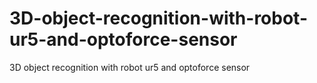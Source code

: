 # 3D-object-recognition-with-robot-ur5-and-optoforce-sensor
3D object recognition with robot ur5 and optoforce sensor
